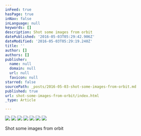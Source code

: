 ```yaml
---
inFeed: true
hasPage: true
inNav: false
inLanguage: null
keywords: []
description: Shot some images from orbit
datePublished: '2016-05-03T05:29:42.906Z'
dateModified: '2016-05-03T05:29:19.240Z'
title: ''
author: []
authors: []
publisher:
  name: null
  domain: null
  url: null
  favicon: null
starred: false
sourcePath: _posts/2016-05-03-shot-some-images-from-orbit.md
published: true
url: shot-some-images-from-orbit/index.html
_type: Article

---
```

![](https://the-grid-user-content.s3-us-west-2.amazonaws.com/d7f45967-bf74-4a94-b605-1ea2e68eb4d3.jpg)
![](https://the-grid-user-content.s3-us-west-2.amazonaws.com/50c51fc4-e9a6-4141-a7d4-fc7c583b810c.jpg)
![](https://the-grid-user-content.s3-us-west-2.amazonaws.com/b3f6a62d-c63c-4b72-906b-1ae4b4fd518b.jpg)
![](https://the-grid-user-content.s3-us-west-2.amazonaws.com/0d6119cf-16c9-4bea-9568-68c078e11f9c.jpg)
![](https://the-grid-user-content.s3-us-west-2.amazonaws.com/12258122-79a3-457f-a6ea-1812353e183a.jpg)
![](https://the-grid-user-content.s3-us-west-2.amazonaws.com/aca0c42a-50fd-4b92-be79-ac41c049eb1d.jpg)
![](https://the-grid-user-content.s3-us-west-2.amazonaws.com/6007d56a-2d8d-4076-a757-83ccf2a092c6.jpg)

Shot some images from orbit